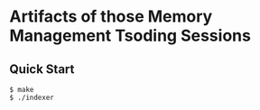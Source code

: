 # Artifacts of those Memory Management Tsoding Sessions

## Quick Start

```console
$ make
$ ./indexer
```